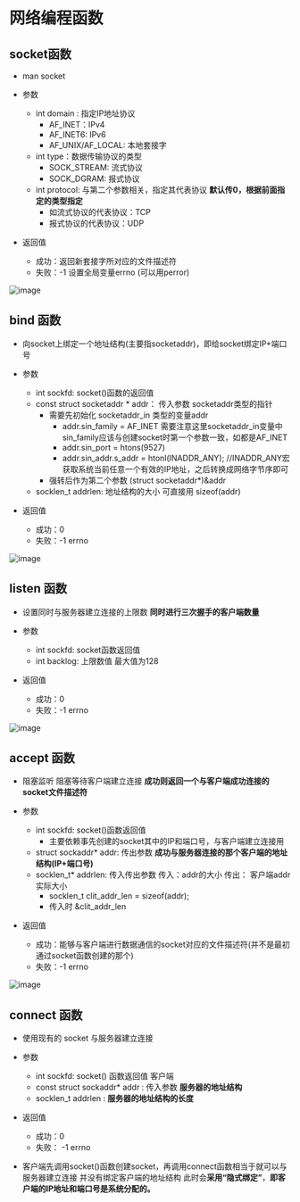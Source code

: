 # 网络编程函数   

## socket函数  

* man socket

* 参数
    * int domain : 指定IP地址协议  
        * AF_INET：IPv4
        * AF_INET6: IPv6
        * AF_UNIX/AF_LOCAL: 本地套接字
    * int type：数据传输协议的类型
        * SOCK_STREAM: 流式协议  
        * SOCK_DGRAM: 报式协议  
    * int protocol: 与第二个参数相关，指定其代表协议 **默认传0，根据前面指定的类型指定**
        * 如流式协议的代表协议：TCP
        * 报式协议的代表协议：UDP

* 返回值
    * 成功：返回新套接字所对应的文件描述符
    * 失败：-1  设置全局变量errno (可以用perror) 

![image](https://user-images.githubusercontent.com/58176267/175799249-0fec1c60-125d-493f-9043-d5cdd36b4bd8.png)


## bind 函数  

* 向socket上绑定一个地址结构(主要指socketaddr)，即给socket绑定IP+端口号

* 参数  
    * int sockfd: socket()函数的返回值 
    * const struct socketaddr * addr： 传入参数  socketaddr类型的指针  
        * 需要先初始化 socketaddr_in 类型的变量addr  
            * addr.sin_family = AF_INET   需要注意这里socketaddr_in变量中sin_family应该与创建socket时第一个参数一致，如都是AF_INET 
            * addr.sin_port = htons(9527)
            * addr.sin_addr.s_addr = htonl(INADDR_ANY); //INADDR_ANY宏获取系统当前任意一个有效的IP地址，之后转换成网络字节序即可  
        * 强转后作为第二个参数  (struct socketaddr*)&addr
    * socklen_t addrlen: 地址结构的大小  可直接用 sizeof(addr)

* 返回值 
    *  成功：0
    *  失败：-1 errno

![image](https://user-images.githubusercontent.com/58176267/175799565-b923dd6d-c6e3-444d-b7d4-c8e41aef6e75.png)


## listen 函数  

* 设置同时与服务器建立连接的上限数  **同时进行三次握手的客户端数量**  

* 参数
    * int sockfd: socket函数返回值
    * int backlog: 上限数值  最大值为128
           
* 返回值 
    *  成功：0
    *  失败：-1 errno


![image](https://user-images.githubusercontent.com/58176267/175799808-fdce7e81-75e2-408f-8aa4-f329d496684f.png)


## accept 函数  

* 阻塞监听  阻塞等待客户端建立连接 **成功则返回一个与客户端成功连接的socket文件描述符**  

* 参数
    * int sockfd: socket()函数返回值
        * 主要依赖事先创建的socket其中的IP和端口号，与客户端建立连接用  
    * struct sockaddr* addr: 传出参数  **成功与服务器连接的那个客户端的地址结构(IP+端口号)**
    * socklen_t* addrlen: 传入传出参数   传入：addr的大小   传出： 客户端addr实际大小
        * socklen_t clit_addr_len = sizeof(addr); 
        * 传入时 &clit_addr_len
 
* 返回值
    * 成功：能够与客户端进行数据通信的socket对应的文件描述符(并不是最初通过socket函数创建的那个)  
    * 失败：-1 errno 

![image](https://user-images.githubusercontent.com/58176267/175799906-d4d86fa5-d4df-4873-a9b5-b48c9927f567.png)


## connect 函数  

* 使用现有的 socket 与服务器建立连接  

* 参数
    * int sockfd: socket() 函数返回值  客户端  
    * const struct sockaddr* addr : 传入参数   **服务器的地址结构**
    * socklen_t addrlen : **服务器的地址结构的长度**

* 返回值
    *  成功：0
    *  失败： -1 errno

* 客户端先调用socket()函数创建socket，再调用connect函数相当于就可以与服务器建立连接  并没有绑定客户端的地址结构 此时会**采用“隐式绑定”**，**即客户端的IP地址和端口号是系统分配的。**






